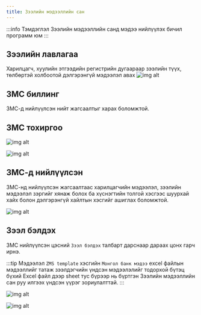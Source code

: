 ```yaml
---
title: Зээлийн мэдээллийн сан
---
```


:::info Тэмдэглэл
Зээлийн мэдээллийн санд мэдээ нийлүүлэх бичил программ юм
:::

## Зээлийн лавлагаа
Харилцагч, хуулийн этгээдийн регистрийн дугаараар зээлийн түүх, төлбөртэй холбоотой дэлгэрэнгүй мэдээлэл авах
![img alt](/img/zmsLawla.png)

## ЗМС биллинг
ЗМС-д нийлүүлсэн нийт жагсаалтыг харах боломжтой.

## ЗМС тохиргоо 

![img alt](/img/zmsTohirgooNew.png)

![img alt](/img/zmsTohirgoo.png)

## ЗМС-д нийлүүлсэн

ЗМС-нд нийлүүлсэн жагсаалтаас харилцагчийн мэдээлэл, зээлийн мэдээлэл зэргийг хянаж болох ба хүснэгтийн толгой хэсгээс шуурхай хайх болон дэлгэрэнгүй хайлтын хэсгийг ашиглах боломжтой.

![img alt](/img/zmsZeel.png)


## Зээл бэлдэх 

ЗМС нийлүүлсэн цэсний `Зээл бэлдэх` талбарт дарснаар дараах цонх гарч ирнэ. 

:::tip Мэдээлэл
`ZMS template` хэсгийн `Монгол банк мэдээ` еxcel файлын мэдээллийг татаж зээлдэгчийн үндсэн 
мэдээлэлийг тодорхой бүтэц бүхий Excel файл дээр sheet тус бүрээр нь бүртгэн Зээлийн мэдээллийн сан руу илгээх үндсэн үүрэг зориулалттай.
:::
>
![img alt](/img/zmsBeldeh.png)



> 
![img alt](/img/zmsDuudh.png)





